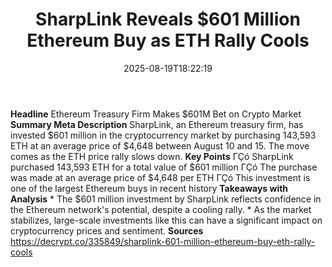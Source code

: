 ﻿---
title: "SharpLink Reveals $601 Million Ethereum Buy as ETH Rally Cools"
date: "2025-08-19T18:22:19"
category: "Markets"
summary: ""
slug: "sharplink reveals 601 million ethereum buy as eth rally cool"
source_urls:
  - "https://decrypt.co/335849/sharplink-601-million-ethereum-buy-eth-rally-cools"
seo:
  title: "SharpLink Reveals $601 Million Ethereum Buy as ETH Rally Cools | Hash n Hedge"
  description: ""
  keywords: ["news", "markets", "brief"]
---
**Headline** Ethereum Treasury Firm Makes $601M Bet on Crypto Market  **Summary Meta Description** SharpLink, an Ethereum treasury firm, has invested $601 million in the cryptocurrency market by purchasing 143,593 ETH at an average price of $4,648 between August 10 and 15. The move comes as the ETH price rally slows down.  **Key Points**  ΓÇó SharpLink purchased 143,593 ETH for a total value of $601 million ΓÇó The purchase was made at an average price of $4,648 per ETH ΓÇó This investment is one of the largest Ethereum buys in recent history  **Takeaways with Analysis**  * The $601 million investment by SharpLink reflects confidence in the Ethereum network's potential, despite a cooling rally. * As the market stabilizes, large-scale investments like this can have a significant impact on cryptocurrency prices and sentiment.  **Sources** https://decrypt.co/335849/sharplink-601-million-ethereum-buy-eth-rally-cools 
